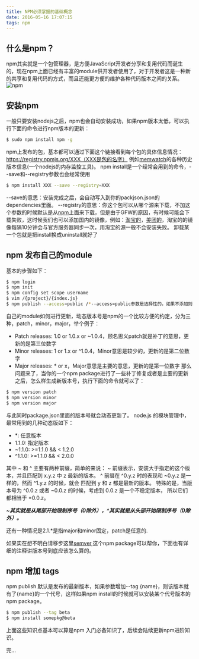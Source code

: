 ```yaml
---
title: NPM必须掌握的基础概念
date: 2016-05-16 17:07:15
tags: npm
---
```


## 什么是npm？

npm其实就是一个包管理器，是方便JavaScript开发者分享和复用代码而诞生的，现在npm上面已经有丰富的module供开发者使用了，对于开发者这是一种新的共享和复用代码的方式，而且还能更方便的维护各种代码版本之间的关系。
![npm](https://docs.npmjs.com/images/npm.svg)

## 安装npm

一般只要安装nodejs之后，npm也会自动安装成功，如果npm版本太低，可以执行下面的命令进行npm版本的更新：
``` bash
$ sudo npm install npm -g
``` 
npm上发布的包，基本都可以通过下面这个链接看到每个包的具体信息情况：
https://registry.npmjs.org/XXX（XXX是包的名字）
例如[memwatch](https://registry.npmjs.org/memwatch)的各种历史版本信息(一个nodejs的内存监控工具)。
npm install是一个经常会用到的命令，--save和--registry参数也会经常使用
``` bash
$ npm install XXX --save --registry=XXX
``` 
--save的意思：安装完成之后，会自动写入到你的packjson.json的dependencies里面。
--registry的意思：你这个包可以从哪个源来下载，不加这个参数的时候默认是从[npm](https://www.npmjs.com/)上面来下载，但是由于GFW的原因，有时候可能会下载失败，这时候我们也可以添加国内的镜像，例如：[淘宝的](https://npm.taobao.org/)，[美团的](https://npm.sankuai.com/)，淘宝的的镜像每隔10分钟会与官方服务器同步一次，用淘宝的源一般不会安装失败。
卸载某一个包就是把install换成uninstall就好了

## npm 发布自己的module
基本的步骤如下：
 ``` bash
 $ npm login
 $ npm init 
 $ npm config set scope username
 $ vim /{project}/{index.js}
 $ npm publish --access=public /*--access=public参数是选择性的，如果不添加则该package只能指定用户看到*/
 ``` 
自己的module如何进行更新，动态版本号是npm的一个比较方便的约定，分为三种，patch，minor，major，举个例子：
* Patch releases: 1.0 or 1.0.x or ~1.0.4，顾名思义patch就是补丁的意思，更新的是第三位数字
* Minor releases: 1 or 1.x or ^1.0.4，Minor意思是较少的，更新的是第二位数字
* Major releases: * or x，Major意思是主要的意思，更新的是第一位数字
那么问题来了，当你的一个npm package进行了一些补丁修复或者是主要的更新之后，怎么样生成新版本号，执行下面的命令就可以了：

``` bash
$ npm version patch
$ npm version minor
$ npm version major
``` 

与此同时package.json里面的版本号就会动态更新了。
node.js 的模块管理中，最常用到的几种动态版如下：
* \*: 任意版本
* 1.1.0: 指定版本
* ~1.1.0: >=1.1.0 && < 1.2.0
* ^1.1.0: >=1.1.0 && < 2.0.0

其中 ~ 和 ^ 主要有两种前缀，简单的来说：
~ 前缀表示，安装大于指定的这个版本，并且匹配到 x.y.z 中 z 最新的版本。
^ 前缀在 ^0.y.z 时的表现和 ~0.y.z 是一样的，然而 ^1.y.z 的时候，就会 匹配到 y 和 z 都是最新的版本。
特殊的是，当版本号为 ^0.0.z 或者 ~0.0.z 的时候，考虑到 0.0.z 是一个不稳定版本， 所以它们都相当于 =0.0.z。

***~其实就是从尾部开始限制序号（0除外），^其实就是从头部开始限制序号（0除外）。***

还有一种情况是2.1.\*是指major和minor固定，patch是任意的.

如果实在想不明白请移步这里[semver](https://www.npmjs.com/package/semver),这个npm package可以帮你，下面也有详细的注释讲版本号到底应该怎么算的。

## npm 增加 tags

npm publish 默认是发布的最新版本，如果参数增加--tag {name}，则该版本就有了{name}的一个代号，这样如果npm install的时候就可以安装某个代号版本的npm package。
``` bash
$ npm publish --tag beta
$ npm install somepkg@beta
``` 

上面这些知识点基本可以算是npm 入门必备知识了，后续会陆续更新npm进阶知识。

完...












